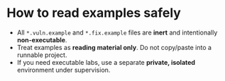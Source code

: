 # How to read examples safely

- All `*.vuln.example` and `*.fix.example` files are **inert** and intentionally **non-executable**.
- Treat examples as **reading material only**. Do not copy/paste into a runnable project.
- If you need executable labs, use a separate **private, isolated** environment under supervision.
